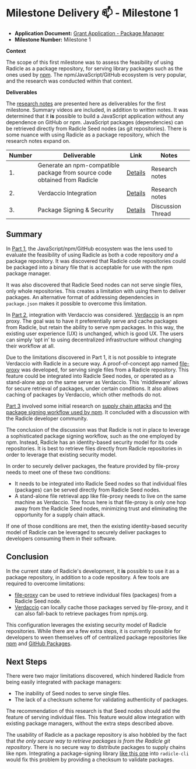 # Milestone Delivery :mailbox: - Milestone 1

* **Application Document:** [Grant Application - Package Manager](https://radicle.community/t/grant-application-package-manager/3122)
* **Milestone Number:** Milestone 1

**Context**

The scope of this first milestone was to assess the feasibility of using Radicle as a package repository, for serving library packages such as the ones used by [npm](https://npmjs.org). The npm/JavaScript/GitHub ecosystem is very popular, and the research was conducted within that context.

**Deliverables**

The [research notes](./part1-details.md) are presented here as deliverables for the first milestone. Summary videos are included, in addition to written notes. It was determined that it **is** possible to build a JavaScript application without any dependence on GitHub or npm. JavaScript packages (dependencies) can be retrieved directly from Radicle Seed nodes (as git repositories). There is some nuance with using Radicle as a package repository, which the research notes expand on.

| Number | Deliverable | Link | Notes |
| ------------- | ------------- | ------------- |------------- |
| 1. | Generate an npm-compatible package from source code obtained from Radicle | [Details](./part1-details.md) | Research notes |
| 2. | Verdaccio Integration | [Details](./part2-details.md) | Research notes |
| 3. | Package Signing & Security | [Details](https://radicle.community/t/discussion-package-signing-security/3157) | Discussion Thread |

## Summary

In [Part 1](./part1-details.md), the JavaScript/npm/GitHub ecosystem was the lens used to evaluate the feasibility of using Radicle as both a code repository *and* a package repository. It was discovered that Radicle code repositories could be packaged into a binary file that is acceptable for use with the npm package manager.

It was also discovered that Radicle Seed nodes can not serve single files, only whole repositories. This creates a limitation with using them to deliver packages. An alternative format of addressing dependencies in `package.json` makes it possible to overcome this limitation.

In [Part 2](./part2-details.md), integration with Verdaccio was considered. [Verdaccio](https://verdaccio.org/) is an npm proxy. The goal was to have it preferentially serve and cache packages from Radicle, but retain the ability to serve npm packages. In this way, the existing user experience (UX) is unchanged, which is good UX. The users can simply ‘opt in’ to using decentralized infrastructure without changing their workflow at all.

Due to the limitations discovered in Part 1, it is not possible to integrate Verdaccio with Radicle in a secure way. A proof-of-concept app named [file-proxy](https://github.com/christroutner/file-proxy) was developed, for serving single files from a Radicle repository. This feature could be integrated into Radicle Seed nodes, or operated as a stand-alone app on the same server as Verdaccio. This 'middleware' allows for secure retrieval of packages, under certain conditions. It also allows caching of packages by Verdaccio, which other methods do not.

[Part 3](https://radicle.community/t/discussion-package-signing-security/3157) involved some initial research on [supply chain attacks](https://snyk.io/blog/npm-security-preventing-supply-chain-attacks/) and [the package signing workflow used by npm](https://docs.npmjs.com/about-registry-signatures). It concluded with a discussion with the Radicle developer community.

The conclusion of the discussion was that Radicle is not in place to leverage a sophisticated package signing workflow, such as the one employed by npm. Instead, Radicle has an identity-based security model for its code repositories. It is best to retrieve files directly from Radicle repositories in order to leverage that existing security model.

In order to securely deliver packages, the feature provided by file-proxy needs to meet one of these two conditions:
- It needs to be integrated into Radicle Seed nodes so that individual files (packages) can be served directly from Radicle Seed nodes.
- A stand-alone file retrieval app like file-proxy needs to live on the same machine as Verdaccio. The focus here is that file-proxy is only one hop away from the Radicle Seed nodes, minimizing trust and eliminating the opportunity for a supply chain attack.

If one of those conditions are met, then the existing identity-based security model of Radicle can be leveraged to securely deliver packages to developers consuming them in their software.

## Conclusion

In the current state of Radicle's development, it **is** possible to use it as a package repository, in addition to a code repository. A few tools are required to overcome limitations:

- [file-proxy](https://github.com/christroutner/file-proxy) can be used to retrieve individual files (packages) from a Radicle Seed node.
- [Verdaccio](https://verdaccio.org/) can locally cache those packages served by file-proxy, and it can also fall-back to retrieve packages from npmjs.org.

This configuration leverages the existing security model of Radicle repositories. While there are a few extra steps, it is currently possible for developers to ween themselves off of centralized package repositories like [npm](https://npmjs.org) and [GitHub Packages](https://github.com/features/packages).

## Next Steps
There were two major limitations discovered, which hindered Radicle from being easily integrated with package managers:

- The inability of Seed nodes to serve single files.
- The lack of a checksum scheme for validating authenticity of packages.

The recommendation of this research is that Seed nodes should add the feature of serving individual files. This feature would allow integration with existing package managers, without the extra steps described above.

The usability of Radicle as a package repository is also hobbled by the fact that *the only secure way to retrieve packages is from the Radicle git repository*. There is no secure way to distribute packages to supply chains like npm. Integrating a package-signing library [like this one](https://github.com/47ng/sceau) into `radicle-cli` would fix this problem by providing a checksum to validate packages.
